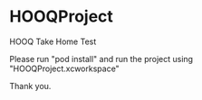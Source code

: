 # HOOQProject
HOOQ Take Home Test

Please run "pod install" and run the project using "HOOQProject.xcworkspace"

Thank you.
